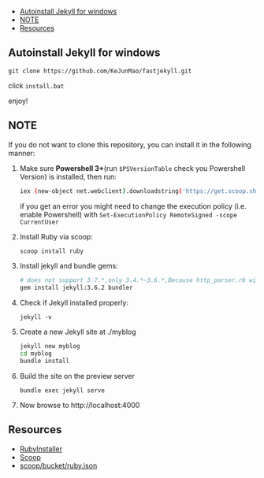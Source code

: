 <!-- TOC -->

- [Autoinstall Jekyll for windows](#autoinstall-jekyll-for-windows)
- [NOTE](#note)
- [Resources](#resources)

<!-- /TOC -->
## Autoinstall Jekyll for windows

```
git clone https://github.com/KeJunMao/fastjekyll.git
```

click `install.bat`

enjoy!

## NOTE

If you do not want to clone this repository, you can install it in the following manner:

1. Make sure **Powershell 3+**(run `$PSVersionTable` check you Powershell Version) is installed, then run:

    ```bash
    iex (new-object net.webclient).downloadstring('https://get.scoop.sh')
    ```
    if you get an error you might need to change the execution policy (i.e. enable Powershell) with `Set-ExecutionPolicy RemoteSigned -scope CurrentUser`

2. Install Ruby via scoop:
    ```bash
    scoop install ruby
    ```
3. Install jekyll and bundle gems:
    ```bash
    # does not support 3.7.*,only 3.4.*~3.6.*,Because http_parser.rb will fail to compile.see https://github.com/tmm1/http_parser.rb/issues/55
    gem install jekyll:3.6.2 bundler
    ```
4. Check if Jekyll installed properly: 
    ```
    jekyll -v
    ```
5. Create a new Jekyll site at ./myblog
    ```bash
    jekyll new myblog
    cd myblog
    bundle install
    ```

6. Build the site on the preview server
    ```
    bundle exec jekyll serve
    ```

7. Now browse to http://localhost:4000

## Resources

* [RubyInstaller](https://rubyinstaller.org/)
* [Scoop](http://scoop.sh/)
* [scoop/bucket/ruby.json](https://github.com/lukesampson/scoop/blob/master/bucket/ruby.json)
